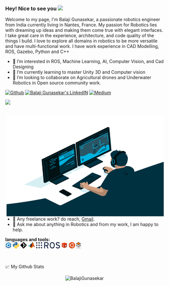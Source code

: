 ### Hey! Nice to see you <img src="https://media.giphy.com/media/hvRJCLFzcasrR4ia7z/giphy.gif" width="25px">
Welcome to my page, I'm Balaji Gunasekar, a passionate robotics engineer from India currently living in Nantes, France. My passion for Robotics lies with dreaming up ideas and making them come true with elegant interfaces. I take great care in the experience, architecture, and code quality of the things I build. I love to explore all domains in robotics to be more versatile and have multi-functional work. I have work experience in CAD Modelling, ROS, Gazebo, Python and C++

- 👀 I’m interested in ROS, Machine Learning, AI, Computer Vision, and Cad Designing
- 🌱 I’m currently learning to master Unity 3D and Computer vision
- 💞️ I’m looking to collaborate on Agricultural drones and Underwater Robotics in Open source community work.

<p><a href="https://github.com/thmsgbrt" target="_blank"><img alt="Github" src="https://img.shields.io/badge/GitHub-%2312100E.svg?&style=for-the-badge&logo=Github&logoColor=white" /></a> <a href="https://www.linkedin.com/in/balaji-gunasekar-b35038185/" target="_blank"><img alt="Balaji Gunasekar's LinkedIN" src="https://img.shields.io/badge/linkedin-%230077B5.svg?&style=for-the-badge&logo=linkedin&logoColor=white" /></a> <a href="https://medium.com/@th.guibert" target="_blank"><img alt="Medium" src="https://img.shields.io/badge/medium-%2312100E.svg?&style=for-the-badge&logo=medium&logoColor=white" /></a>
</p>

![](https://visitor-badge.glitch.me/badge?page_id=balajigunasekar.balajigunasekar)

<br />
  <img align="right" alt="GIF" src="https://github.com/BalajiGunasekar/BalajiGunasekar/blob/main/coder.gif?raw=true" width="500" height="320" />
  
  
- 💼 Any freelance work? do reach, [Gmail](mailto:balajigunasekeran22@gmail.com).
- 💬 Ask me about anything in Robotics and from my work, I am happy to help.

**languages and tools:**  
<code><img height="20" src="https://github.com/BalajiGunasekar/BalajiGunasekar/blob/main/c%2B%2B.jpg"></code>
<code><img height="20" src="https://github.com/BalajiGunasekar/BalajiGunasekar/blob/main/python-logo.png"></code>
<code><img height="20" src="https://github.com/BalajiGunasekar/BalajiGunasekar/blob/main/Git-Icon-Black.png"></code>
<code><img height="20" src="https://github.com/BalajiGunasekar/BalajiGunasekar/blob/main/Matlab_Logo.png"></code>
<code><img height="20" src="https://github.com/BalajiGunasekar/BalajiGunasekar/blob/main/ros_icon.png"></code>
<code><img height="20" src="https://github.com/BalajiGunasekar/BalajiGunasekar/blob/main/Solid_works.jpg"></code>
<code><img height="20" src="https://github.com/BalajiGunasekar/BalajiGunasekar/blob/main/ubuntu.png"></code>
<code><img height="20" src="https://github.com/BalajiGunasekar/BalajiGunasekar/blob/main/Gazebo.png"></code>



<br />

📈 My Github Stats

<p align="center"> <img src="https://github-readme-stats.vercel.app/api?username=BalajiGunasekar&show_icons=true&theme=gotham" alt="BalajiGunasekar" />


